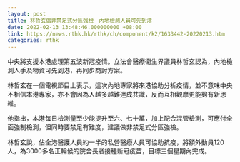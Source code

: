 ```yaml
---
layout: post
title: 林哲玄倡非禁足式分區強檢　內地檢測人員可先到港
date: 2022-02-13 13:48:46.000000000 +08:00
link: https://news.rthk.hk/rthk/ch/component/k2/1633442-20220213.htm
categories: rthk
---
```


中央將支援本港處理第五波新冠疫情。立法會醫療衞生界議員林哲玄認為，內地檢測人手及物資可先到港，再同步商討方案。

林哲玄在一個電視節目上表示，這次內地專家將來港協助分析疫情，並不意味中央不相信本港專家，亦不會因為人越多越難達成共識，反而互相觀摩更能夠有新思維。

他指出，本港每日檢測量至少能提升至六、七十萬，加上配合混管檢測，可應付全面強制檢測，但同時要禁足有難度，建議做非禁足式分區強檢。

林哲玄說，佔全港醫護人員約一半的私營醫療人員可協助抗疫，將額外動員120人，為3000多名正輪候的院舍長者接種新冠疫苗，目標三個星期內完成。
